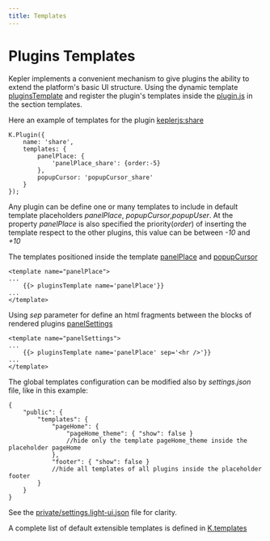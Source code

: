 ```yaml
---
title: Templates
---
```


# Plugins Templates
Kepler implements a convenient mechanism to give plugins the ability to extend the platform's basic UI structure. 
Using the dynamic template [pluginsTemplate](https://github.com/Keplerjs/Kepler/tree/master/packages/ui/client/views/pluginsTemplate.js) and register the plugin's templates inside the [plugin.js](architecture.html#Plugin-js) in the section templates.

Here an example of templates for the plugin [keplerjs:share](https://github.com/Keplerjs/Kepler/tree/master/packages/share/plugin.js)
```
K.Plugin({
    name: 'share',
    templates: {
        panelPlace: {
        	'panelPlace_share': {order:-5}
        },
        popupCursor: 'popupCursor_share'
    }
});
```
Any plugin can be define one or many templates to include in default template placeholders *panelPlace*, *popupCursor*,*popupUser*.
At the property *panelPlace* is also specified the priority(*order*) of inserting the template respect to the other plugins, this value can be between *-10* and *+10* 


The templates positioned inside the template [panelPlace](https://github.com/Keplerjs/Kepler/tree/master/packages/ui/client/views/panels/place.html#L45) and [popupCursor](https://github.com/Keplerjs/Kepler/tree/master/packages/ui/client/views/popups.html)
```
<template name="panelPlace">
...
    {{> pluginsTemplate name='panelPlace'}}
...
</template>
```

Using *sep* parameter for define an html fragments between the blocks of rendered plugins [panelSettings](https://github.com/Keplerjs/Kepler/tree/master/packages/ui/client/views/panels/settings.html)
```
<template name="panelSettings">
...
    {{> pluginsTemplate name='panelPlace' sep='<hr />'}}
...
</template>
```

The global templates configuration can be modified also by *settings.json* file, like in this example:
```
{
	"public": {
		"templates": {
			"pageHome": {
				"pageHome_theme": { "show": false }
				//hide only the template pageHome_theme inside the placeholder pageHome
			},
			"footer": { "show": false }
			//hide all templates of all plugins inside the placeholder footer
		}
	}
}
```
See the [private/settings.light-ui.json](https://github.com/Keplerjs/Kepler/blob/master/private/settings.light-ui.json) file for clarity.

A complete list of default extensible templates is defined in [K.templates](https://github.com/Keplerjs/Kepler/tree/master/packages/core/modules/templates.js)

